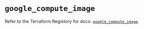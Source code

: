 # `google_compute_image`

Refer to the Terraform Registory for docs: [`google_compute_image`](https://registry.terraform.io/providers/hashicorp/google-beta/5.7.0/docs/resources/google_compute_image).
